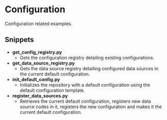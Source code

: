 # Configuration
Configuration related examples.

## Snippets
* **get_config_registry.py**
    * Gets the configuration registry detailing existing configurations.
* **get_data_source_registry.py**
    * Gets the data source registry detailing configured data sources in the current default configuration.
* **init_default_config.py**
    * Initializes the repository with a default configuration using the default configuration template.
* **register_data_sources.py**
    * Retrieves the current default configuration, registers new data source codes in it, registers the new configuration and makes it the current default configuration.

